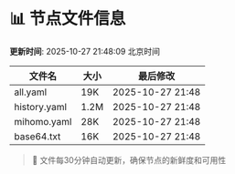 # 📊 节点文件信息

**更新时间**: 2025-10-27 21:48:09 北京时间

| 文件名 | 大小 | 最后修改 |
|--------|------|----------|
| all.yaml | 19K | 2025-10-27 21:48 |
| history.yaml | 1.2M | 2025-10-27 21:48 |
| mihomo.yaml | 28K | 2025-10-27 21:48 |
| base64.txt | 16K | 2025-10-27 21:48 |

> 🔄 文件每30分钟自动更新，确保节点的新鲜度和可用性
